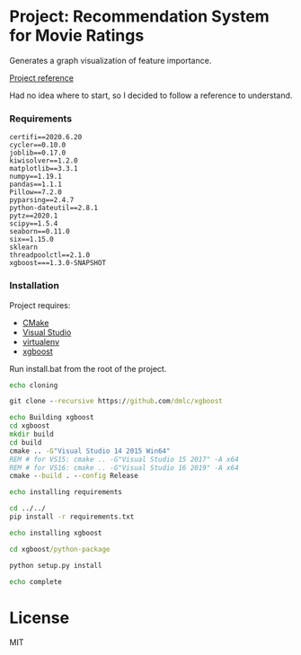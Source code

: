 # Project: Recommendation System for Movie Ratings

Generates a graph visualization of feature importance.

[Project reference](https://medium.com/towards-artificial-intelligence/recommendation-system-in-depth-tutorial-with-python-for-netflix-using-collaborative-filtering-533ff8a0e444)

Had no idea where to start, so I decided to follow a reference to understand.

### Requirements

```
certifi==2020.6.20
cycler==0.10.0
joblib==0.17.0
kiwisolver==1.2.0
matplotlib==3.3.1
numpy==1.19.1
pandas==1.1.1
Pillow==7.2.0
pyparsing==2.4.7
python-dateutil==2.8.1
pytz==2020.1
scipy==1.5.4
seaborn==0.11.0
six==1.15.0
sklearn
threadpoolctl==2.1.0
xgboost===1.3.0-SNAPSHOT
```

### Installation

Project requires: 

   - [CMake](https://cmake.org/)
   - [Visual Studio](https://visualstudio.microsoft.com/downloads/)
   - [virtualenv](https://pypi.org/project/virtualenv/#description)
   - [xgboost](https://xgboost.readthedocs.io/en/latest/build.html)

Run install.bat from the root of the project.

```cmd
echo cloning

git clone --recursive https://github.com/dmlc/xgboost

echo Building xgboost
cd xgboost
mkdir build
cd build
cmake .. -G"Visual Studio 14 2015 Win64"
REM # for VS15: cmake .. -G"Visual Studio 15 2017" -A x64
REM # for VS16: cmake .. -G"Visual Studio 16 2019" -A x64
cmake --build . --config Release

echo installing requirements

cd ../../
pip install -r requirements.txt

echo installing xgboost

cd xgboost/python-package

python setup.py install

echo complete
```

# License

MIT
